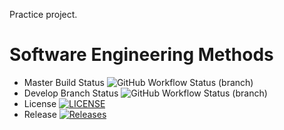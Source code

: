 
Practice project.
# Software Engineering Methods
* Master Build Status ![GitHub Workflow Status (branch)](https://img.shields.io/github/actions/workflow/status/Alex180504/sem/main.yml?branch=master)
* Develop Branch Status ![GitHub Workflow Status (branch)](https://img.shields.io/github/actions/workflow/status/Alex180504/sem/main.yml?branch=develop)
* License [![LICENSE](https://img.shields.io/github/license/Alex180504/sem.svg?style=flat-square)](https://github.com/Alex180504/sem/blob/master/LICENSE)
* Release [![Releases](https://img.shields.io/github/release/Alex180504/sem/all.svg?style=flat-square)](https://github.com/Alex180504/sem/releases)

